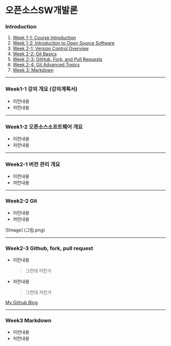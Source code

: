 # **오픈소스SW개발론**

### Introduction
1. [Week 1-1: Course Introduction](#week1-1-강의-개요-강의계획서)
2. [Week 1-2: Introduction to Open Source Software](#week-1-2-introduction-to-open-source-software)
3. [Week 2-1: Version Control Overview](#week-2-1-version-control-overview)
4. [Week 2-2: Git Basics](#week-2-2-git-basics)
5. [Week 2-3: GitHub, Fork, and Pull Requests](#week-2-3-github-fork-and-pull-requests)
6. [Week 2-4: Git Advanced Topics](#week-2-4-git-advanced-topics)
7. [Week 3: Markdown](#week-3-markdown)

-------------

### Week1-1 강의 개요 (강의계획서)
* 이런내용
* 저런내용

-------------
### Week1-2 오픈소스소프트웨어 개요
* 이런내용
* 저런내용

-------------
### Week2-1 버전 관리 개요
* 이런내용
* 저런내용

-------------
### Week2-2 Git
* 이런내용
* 저런내용

![Image] (그림.png)

-------------
### Week2-3 Github, fork, pull request
* 이런내용
  > 그런데 이런거
* 저런내용
  > 그런데 저런거

[My Github Blog](https://github.com/kkanuseobin)

-------------
### Week3     Markdown
* 이런내용
* 저런내용
